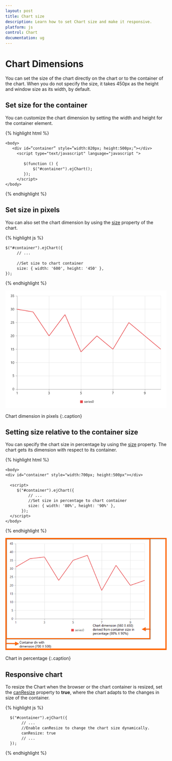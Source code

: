 ```yaml
---
layout: post
title: Chart size
description: Learn how to set Chart size and make it responsive. 
platform: js
control: Chart
documentation: ug
---
```


# Chart Dimensions

You can set the size of the chart directly on the chart or to the container of the chart. When you do not specify the size, it takes 450px as the height and window size as its width, by default. 

## Set size for the container

You can customize the chart dimension by setting the width and height for the container element. 

{% highlight html %}


    <body>
       <div id=”container” style=”width:820px; height:500px;”></div>
         <script type="text/javascript" language="javascript ">

            $(function () {
                $("#container").ejChart();
            });
         </script>
    </body>


{% endhighlight %}


## Set size in pixels

You can also set the chart dimension by using the [size](../api/ejchart#members:size) property of the chart. 

{% highlight js %}


    $("#container").ejChart({
         // ...
    
         //Set size to chart container
         size: { width: '600', height: '450' },
    });


{% endhighlight %}

![](/js/Chart/Chart-Dimensions_images/Chart-Dimensions_img1.png)

Chart dimension in pixels
{:.caption}

## Setting size relative to the container size

You can specify the chart size in percentage by using the [size](../api/ejchart#members:size) property. The chart gets its dimension with respect to its container.

{% highlight html %}

    <body>
    <div id="container" style="width:700px; height:500px"></div>
   
      <script>
         $("#container").ejChart({
              // ...
              //Set size in percentage to chart container
              size: { width: '80%', height: '90%' },
           });
      </script>
    </body>


{% endhighlight %}

![](/js/Chart/Chart-Dimensions_images/Chart-Dimensions_img2.png)

Chart in percentage
{:.caption}


## Responsive chart

To resize the Chart when the browser or the chart container is resized, set the [canResize](../api/ejchart#members:canresize) property to **true**, where the chart adapts to the changes in size of the container.

{% highlight js %}

      $("#container").ejChart({
           // ...
           //Enable canResize to change the chart size dynamically.
           canResize: true           
           // ...
      });

{% endhighlight %} 
